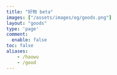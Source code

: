 ```yaml
---
title: "好物 beta"
images: ["/assets/images/og/goods.png"]
layout: "goods"
type: 'page'
comment: 
  enable: false
toc: false
aliases:
    - /haowu
    - /good
---
```

